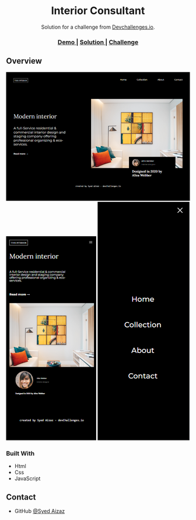 <!-- Please update value in the {}  -->

<h1 align="center">Interior Consultant</h1>

<div align="center">
   Solution for a challenge from  <a href="http://devchallenges.io" target="_blank">Devchallenges.io</a>.
</div>

<div align="center">
  <h3>
    <a href="https://{your-demo-link.your-domain}">
      Demo
    </a>
    <span> | </span>
    <a href="https://github.com/AizazC9/interior-consultant-master">
      Solution
    </a>
    <span> | </span>
    <a href="https://devchallenges.io/challenges/Jymh2b2FyebRTUljkNcb">
      Challenge
    </a>
  </h3>
</div>

## Overview

![screenshot](interior-desktop.png)
![screenshot](interior-mobile.png) ![screenshot](interior-mobile-nav.png)

### Built With

<!-- This section should list any major frameworks that you built your project using. Here are a few examples.-->

- Html
- Css
- JavaScript

## Contact

- GitHub [@Syed Aizaz](https://github.com/AizazC9)

